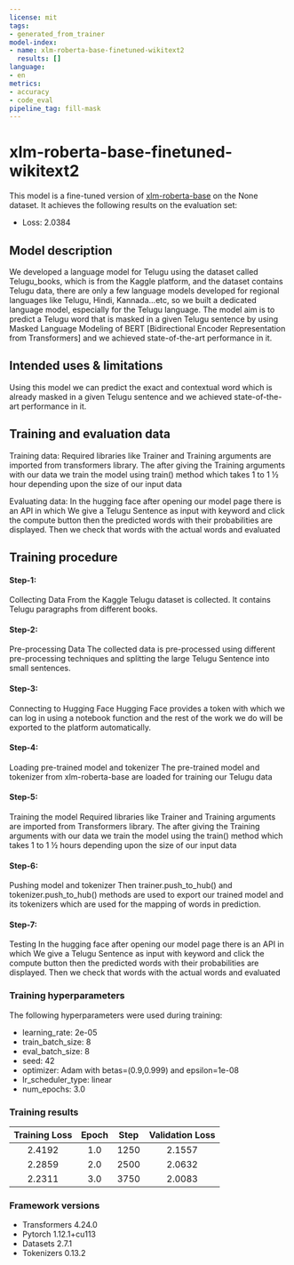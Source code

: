 ```yaml
---
license: mit
tags:
- generated_from_trainer
model-index:
- name: xlm-roberta-base-finetuned-wikitext2
  results: []
language:
- en
metrics:
- accuracy
- code_eval
pipeline_tag: fill-mask
---
```


<!-- This model card has been generated automatically according to the information the Trainer had access to. You
should probably proofread and complete it, then remove this comment. -->

# xlm-roberta-base-finetuned-wikitext2

This model is a fine-tuned version of [xlm-roberta-base](https://huggingface.co/xlm-roberta-base) on the None dataset.
It achieves the following results on the evaluation set:
- Loss: 2.0384

## Model description

We developed a language model for Telugu using the dataset called Telugu_books, which is from the Kaggle platform, and the dataset contains Telugu data,
there are only a few language models developed for regional languages like Telugu, Hindi, Kannada...etc, 
so we built a dedicated language model, especially for the Telugu language.
The model aim is to predict a Telugu word that is masked in a given Telugu sentence by using Masked Language Modeling of BERT [Bidirectional Encoder Representation from Transformers]
and we achieved state-of-the-art performance in it.


## Intended uses & limitations

Using this model we can predict the exact and contextual word which is already masked in a given Telugu sentence and we achieved state-of-the-art performance in it.

## Training and evaluation data

Training data:
Required libraries like Trainer and Training arguments are imported from 
transformers library. The after giving the Training arguments with our data we 
train the model using train() method which takes 1 to 1 ½ hour depending upon 
the size of our input data

Evaluating data:
In the hugging face after opening our model page there is an API in which We 
give a Telugu Sentence as input with <mask> keyword and click the compute
button then the predicted words with their probabilities are displayed. Then we 
check that words with the actual words and evaluated

## Training procedure

#### Step-1: 
Collecting Data
From the Kaggle Telugu dataset is collected. It contains Telugu paragraphs from 
different books.

#### Step-2: 
Pre-processing Data
The collected data is pre-processed using different pre-processing techniques 
and splitting the large Telugu Sentence into small sentences.

#### Step-3: 
Connecting to Hugging Face
Hugging Face provides a token with which we can log in using a notebook 
function and the rest of the work we do will be exported to the platform 
automatically.

#### Step-4: 
Loading pre-trained model and tokenizer
The pre-trained model and tokenizer from xlm-roberta-base are loaded for 
training our Telugu data

#### Step-5: 
Training the model
Required libraries like Trainer and Training arguments are imported from 
Transformers library. The after giving the Training arguments with our data we 
train the model using the train() method which takes 1 to 1 ½ hours depending upon 
the size of our input data

#### Step-6: 
Pushing model and tokenizer 
Then trainer.push_to_hub() and tokenizer.push_to_hub() methods are used to 
export our trained model and its tokenizers which are used for the mapping of 
words in prediction. 

#### Step-7: 
Testing
In the hugging face after opening our model page there is an API in which We 
give a Telugu Sentence as input with <mask> keyword and click the compute
button then the predicted words with their probabilities are displayed. Then we 
check that words with the actual words and evaluated

### Training hyperparameters

The following hyperparameters were used during training:
- learning_rate: 2e-05
- train_batch_size: 8
- eval_batch_size: 8
- seed: 42
- optimizer: Adam with betas=(0.9,0.999) and epsilon=1e-08
- lr_scheduler_type: linear
- num_epochs: 3.0

### Training results

| Training Loss | Epoch | Step | Validation Loss |
|:-------------:|:-----:|:----:|:---------------:|
| 2.4192        | 1.0   | 1250 | 2.1557          |
| 2.2859        | 2.0   | 2500 | 2.0632          |
| 2.2311        | 3.0   | 3750 | 2.0083          |


### Framework versions

- Transformers 4.24.0
- Pytorch 1.12.1+cu113
- Datasets 2.7.1
- Tokenizers 0.13.2
